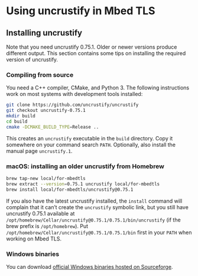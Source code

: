 # Using uncrustify in Mbed TLS

## Installing uncrustify

Note that you need uncrustify 0.75.1. Older or newer versions produce different output. This section contains some tips on installing the required version of uncrustify.

### Compiling from source

You need a C++ compiler, CMake, and Python 3. The following instructions work on most systems with development tools installed:

```sh
git clone https://github.com/uncrustify/uncrustify
git checkout uncrustify-0.75.1
mkdir build
cd build
cmake -DCMAKE_BUILD_TYPE=Release ..
```
This creates an `uncrustify` executable in the `build` directory. Copy it somewhere on your command search `PATH`. Optionally, also install the manual page `uncrustify.1`.

### macOS: installing an older uncrustify from Homebrew

```sh
brew tap-new local/for-mbedtls
brew extract --version=0.75.1 uncrustify local/for-mbedtls
brew install local/for-mbedtls/uncrustify@0.75.1
```

If you also have the latest uncrustify installed, the `install` command will complain that it can’t create the `uncrustify` symbolic link, but you still have uncrustify 0.75.1 available at `/opt/homebrew/Cellar/uncrustify@0.75.1/0.75.1/bin/uncrustify` (if the brew prefix is `/opt/homebrew`). Put `/opt/homebrew/Cellar/uncrustify@0.75.1/0.75.1/bin` first in your `PATH` when working on Mbed TLS.

### Windows binaries

You can download [official Windows binaries hosted on Sourceforge](https://sourceforge.net/projects/uncrustify/files/).
